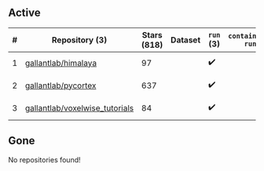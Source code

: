 ## Active
| # | Repository (3) | Stars (818) | Dataset | `run` (3) | `containers-run` | Last Modified |
| --- | --- | --- | --- | --- | --- | --- |
| 1 | [gallantlab/himalaya](https://github.com/gallantlab/himalaya) | 97 |  | :heavy_check_mark: |  | 2025-09-09 22:14:47+00:00 |
| 2 | [gallantlab/pycortex](https://github.com/gallantlab/pycortex) | 637 |  | :heavy_check_mark: |  | 2025-09-09 22:07:32+00:00 |
| 3 | [gallantlab/voxelwise_tutorials](https://github.com/gallantlab/voxelwise_tutorials) | 84 |  | :heavy_check_mark: |  | 2025-09-08 04:08:46+00:00 |

## Gone
No repositories found!
